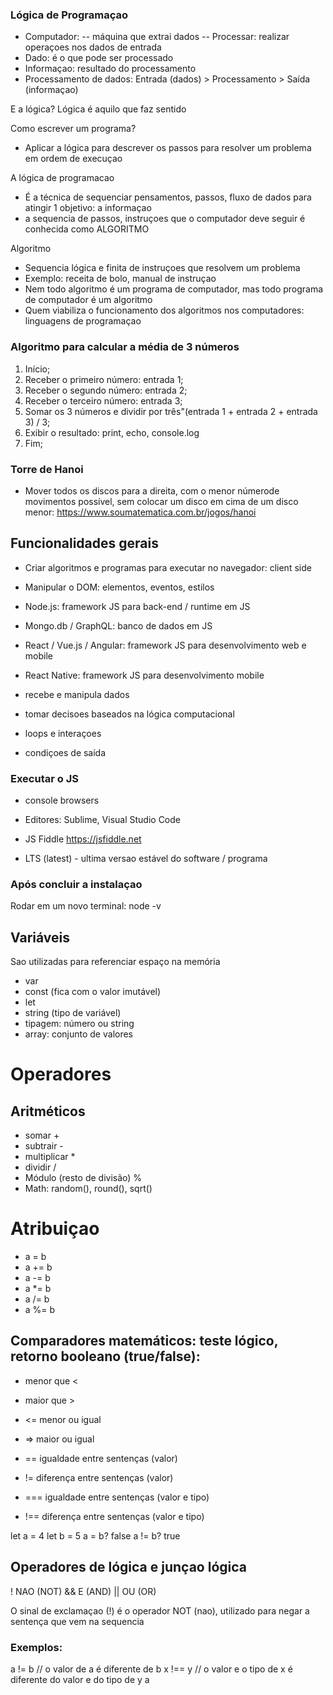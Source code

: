 
### Lógica de Programaçao 
- Computador:
-- máquina que extrai dados 
-- Processar: realizar operaçoes nos dados de entrada
- Dado: é o que pode ser processado 
- Informaçao: resultado do processamento
- Processamento de dados: Entrada (dados) > Processamento > Saída (informaçao)

E a lógica?
Lógica é aquilo que faz sentido

Como escrever um programa?
- Aplicar a lógica para descrever os passos para resolver um problema em ordem de execuçao

A lógica de programacao 
- É a técnica de sequenciar pensamentos, passos, fluxo de dados para atingir 1 objetivo: a informaçao
- a sequencia  de passos, instruçoes que o computador deve seguir é conhecida como ALGORITMO

Algoritmo
- Sequencia lógica e finita de instruçoes que resolvem um problema
- Exemplo: receita de bolo, manual de instruçao
- Nem todo algoritmo é um programa de computador, mas todo programa de computador é um algoritmo
- Quem viabiliza o funcionamento dos algoritmos nos computadores: linguagens de programaçao

### Algoritmo para calcular a média de 3 números
1. Início;
2. Receber o primeiro número: entrada 1;
3. Receber o segundo número: entrada 2;
4. Receber o terceiro número: entrada 3;
5. Somar os 3 números e dividir por três"(entrada 1 + entrada 2 + entrada 3) / 3;
6. Exibir o resultado: print, echo, console.log
7. Fim;

### Torre de Hanoi
- Mover todos os discos para a direita, com o menor númerode movimentos possível, sem colocar um disco em cima de um disco menor: https://www.soumatematica.com.br/jogos/hanoi
 ## Funcionalidades gerais
 - Criar algoritmos e programas para executar no navegador: client side
 - Manipular o DOM: elementos, eventos, estilos
 - Node.js: framework JS para back-end / runtime em JS
 - Mongo.db / GraphQL: banco de dados em JS
 - React / Vue.js / Angular: framework JS para desenvolvimento web e mobile 
 - React Native: framework JS para desenvolvimento mobile 

 - recebe e manipula dados
 - tomar decisoes baseados na lógica computacional
 - loops e interaçoes
 - condiçoes de saída

 ### Executar o JS
 - console browsers 
 - Editores: Sublime, Visual Studio Code
 - JS Fiddle https://jsfiddle.net

 - LTS (latest) - ultima versao estável do software / programa
 
### Após concluir a instalaçao 
Rodar em um novo terminal: node -v

## Variáveis
Sao utilizadas para referenciar espaço na memória

- var
- const (fica com o valor imutável)
- let
- string (tipo de variável)
- tipagem: número ou string
- array: conjunto de valores


# Operadores

## Aritméticos
 - somar +
- subtrair - 
- multiplicar *
- dividir /
- Módulo  (resto de divisão) %
- Math: random(), round(), sqrt()

# Atribuiçao
- a = b
- a += b 
- a -= b
- a *= b
- a /= b 
- a %= b  

## Comparadores matemáticos: teste lógico, retorno booleano (true/false):
- menor que <
- maior que >
- <= menor ou igual
- => maior ou igual

- == igualdade entre sentenças (valor)
- != diferença entre sentenças (valor)
- === igualdade entre sentenças (valor e tipo)
- !== diferença entre sentenças (valor e tipo)
 
let a = 4
let b = 5
a = b? false
a != b? true 

## Operadores de lógica e junçao lógica 
! NAO (NOT)
&& E (AND)
|| OU (OR)

O sinal de exclamaçao (!) é o operador NOT (nao), utilizado para negar a sentença que vem na sequencia

### Exemplos:

a != b // o valor de a é diferente de b 
x !== y // o valor e o tipo de x é diferente do valor e do tipo de y
a


 
